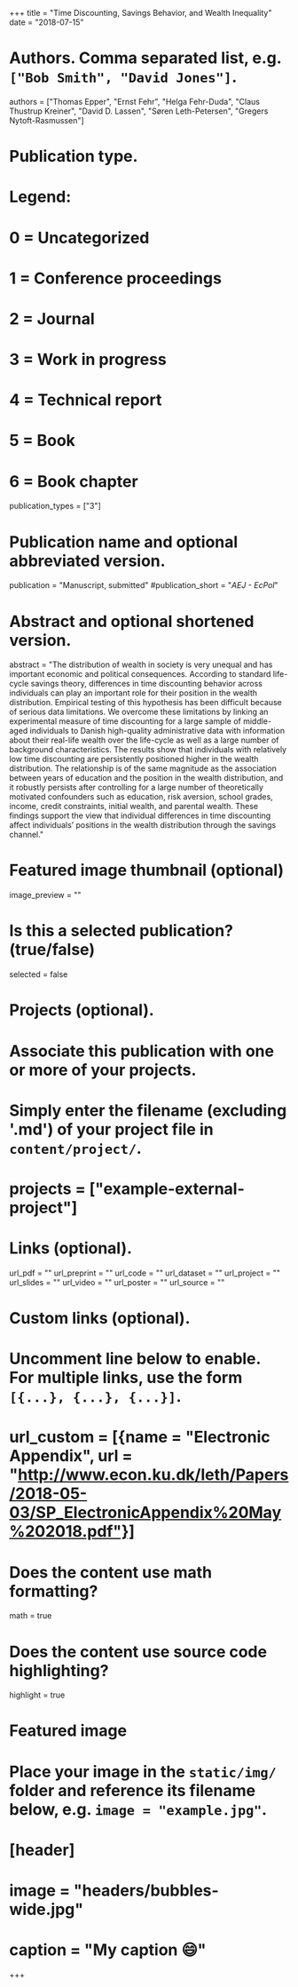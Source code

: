 +++
title = "Time Discounting, Savings Behavior, and Wealth Inequality"
date = "2018-07-15"

# Authors. Comma separated list, e.g. `["Bob Smith", "David Jones"]`.
authors = ["Thomas Epper", "Ernst Fehr", "Helga Fehr-Duda", "Claus Thustrup Kreiner", "David D. Lassen", "Søren Leth-Petersen", "Gregers Nytoft-Rasmussen"]

# Publication type.
# Legend:
# 0 = Uncategorized
# 1 = Conference proceedings
# 2 = Journal
# 3 = Work in progress
# 4 = Technical report
# 5 = Book
# 6 = Book chapter
publication_types = ["3"]

# Publication name and optional abbreviated version.
publication = "Manuscript, submitted"
#publication_short = "*AEJ - EcPol*"

# Abstract and optional shortened version.
abstract = "The distribution of wealth in society is very unequal and has important economic and political consequences. According to standard life-cycle savings theory, differences in time discounting behavior across individuals can play an important role for their position in the wealth distribution. Empirical testing of this hypothesis has been difficult because of serious data limitations. We overcome these limitations by linking an experimental measure of time discounting for a large sample of middle-aged individuals to Danish high-quality administrative data with information about their real-life wealth over the life-cycle as well as a large number of background characteristics. The results show that individuals with relatively low time discounting are persistently positioned higher in the wealth distribution. The relationship is of the same magnitude as the association between years of education and the position in the wealth distribution, and it robustly persists after controlling for a large number of theoretically motivated confounders such as education, risk aversion, school grades, income, credit constraints, initial wealth, and parental wealth. These findings support the view that individual differences in time discounting affect individuals’ positions in the wealth distribution through the savings channel."

# Featured image thumbnail (optional)
image_preview = ""

# Is this a selected publication? (true/false)
selected = false

# Projects (optional).
#   Associate this publication with one or more of your projects.
#   Simply enter the filename (excluding '.md') of your project file in `content/project/`.
# projects = ["example-external-project"]

# Links (optional).
url_pdf = ""
url_preprint = ""
url_code = ""
url_dataset = ""
url_project = ""
url_slides = ""
url_video = ""
url_poster = ""
url_source = ""

# Custom links (optional).
#   Uncomment line below to enable. For multiple links, use the form `[{...}, {...}, {...}]`.
# url_custom = [{name = "Electronic Appendix", url = "http://www.econ.ku.dk/leth/Papers/2018-05-03/SP_ElectronicAppendix%20May%202018.pdf"}]

# Does the content use math formatting?
math = true

# Does the content use source code highlighting?
highlight = true

# Featured image
# Place your image in the `static/img/` folder and reference its filename below, e.g. `image = "example.jpg"`.
# [header]
# image = "headers/bubbles-wide.jpg"
# caption = "My caption :smile:"

+++
